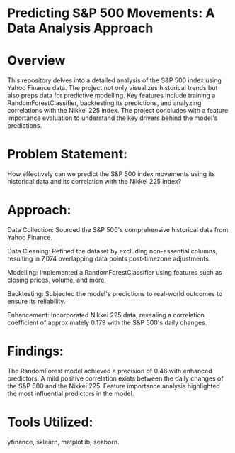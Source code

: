 # Predicting S&P 500 Movements: A Data Analysis Approach
# Overview
This repository delves into a detailed analysis of the S&P 500 index using Yahoo Finance data. The project not only visualizes historical trends but also preps data for predictive modelling. Key features include training a RandomForestClassifier, backtesting its predictions, and analyzing correlations with the Nikkei 225 index. The project concludes with a feature importance evaluation to understand the key drivers behind the model's predictions.

# Problem Statement:
How effectively can we predict the S&P 500 index movements using its historical data and its correlation with the Nikkei 225 index?

# Approach:
Data Collection: Sourced the S&P 500's comprehensive historical data from Yahoo Finance.

Data Cleaning: Refined the dataset by excluding non-essential columns, resulting in 7,074 overlapping data points post-timezone adjustments.

Modelling: Implemented a RandomForestClassifier using features such as closing prices, volume, and more.

Backtesting: Subjected the model's predictions to real-world outcomes to ensure its reliability.

Enhancement: Incorporated Nikkei 225 data, revealing a correlation coefficient of approximately 0.179 with the S&P 500's daily changes.

# Findings:
The RandomForest model achieved a precision of 0.46 with enhanced predictors.
A mild positive correlation exists between the daily changes of the S&P 500 and the Nikkei 225.
Feature importance analysis highlighted the most influential predictors in the model.

# Tools Utilized:
yfinance, sklearn, matplotlib, seaborn.
